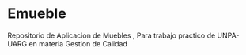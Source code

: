 # Emueble
Repositorio de Aplicacion de Muebles , Para trabajo practico de UNPA-UARG en materia Gestion de Calidad
